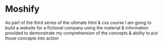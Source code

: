 # Moshify

As part of the third series of the ultimate html & css course I am going to build a website for a fictional company using the material & information provided to demonstrate my comprehension of the concepts & ability to put those concepts into action
